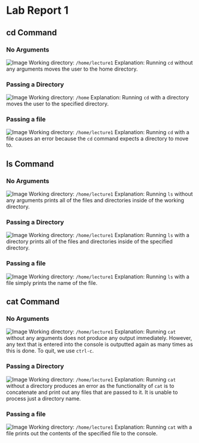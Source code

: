 # Lab Report 1

## cd Command

### No Arguments
![Image]("./lab1_images/cd.png")
Working directory: `/home/lecture1`
Explanation: Running `cd` without any arguments moves the user to the home directory.

### Passing a Directory
![Image]("./lab1_images/cd_dir.png")
Working directory: `/home`
Explanation: Running `cd` with a directory moves the user to the specified directory.

### Passing a file
![Image]("./lab1_images/cd_file.png")
Working directory: `/home/lecture1`
Explanation: Running `cd` with a file causes an error because the `cd` command expects a directory to move to.

## ls Command

### No Arguments
![Image]("./lab1_images/ls.png")
Working directory: `/home/lecture1`
Explanation: Running `ls` without any arguments prints all of the files and directories  inside of the working directory.

### Passing a Directory
![Image]("./lab1_images/ls_dir.png")
Working directory: `/home/lecture1`
Explanation: Running `ls` with a directory prints all of the files and directories inside of the specified directory.

### Passing a file
![Image]("./lab1_images/ls_file.png")
Working directory: `/home/lecture1`
Explanation: Running `ls` with a file simply prints the name of the file.

## cat Command

### No Arguments
![Image]("./lab1_images/cat.png")
Working directory: `/home/lecture1`
Explanation: Running `cat` without any arguments does not produce any output immediately. However, any text that is entered into the console is outputted again as many times as this is done. To quit, we use `ctrl-c`.

### Passing a Directory
![Image]("./lab1_images/cat_dir.png")
Working directory: `/home/lecture1`
Explanation: Running `cat` without a directory produces an error as the functionality of `cat` is to concatenate and print out any files that are passed to it. It is unable to process just a directory name.
### Passing a file
![Image]("./lab1_images/cat_file.png")
Working directory: `/home/lecture1`
Explanation: Running `cat` with a file prints out the contents of the specified file to the console.

